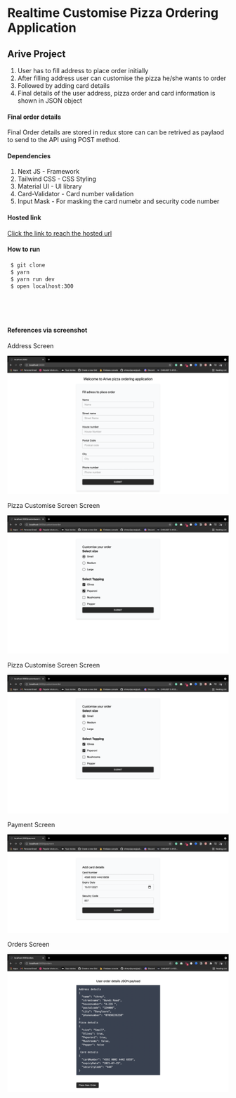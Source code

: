 <h1>Realtime Customise Pizza Ordering Application</h1>
<h2>Arive Project</h2>

<ol>
  <li>
  User has to fill address to place order initially
</li>
<li>After filling address user can customise the pizza he/she wants to order</li>
<li>Followed by adding card details</li>
<li>Final details of the user address, pizza order and card information is shown in JSON object</li>
</ol>

<h4>Final order details</h4>
<p>Final Order details are stored in redux store can can be retrived as paylaod to send to the API using POST method.</p>

<h4>Dependencies</h4>
<ol>
  <li>Next JS - Framework</li>
  <li>Tailwind CSS - CSS Styling</li>
  <li>Material UI - UI library</li>
  <li>Card-Validator - Card number validation</li>
  <li>Input Mask - For masking the card numebr and security code number</li>
</ol>

<h4>Hosted link</h4>
<a href="">Click the link to reach the hosted url</a>

<h4>How to run</h4>
 
 ```
  $ git clone
  $ yarn
  $ yarn run dev
  $ open localhost:300
 ```
<br />
<br />
<br />

<h4>References via screenshot</h4>
<p>Address Screen</p>
<img src="./public/address.png" />

<p>Pizza Customise Screen Screen</p>
<img src="./public/customisepizza.png" />

<p>Pizza Customise Screen Screen</p>
<img src="./public/customisepizza.png" />

<p>Payment Screen</p>
<img src="./public/carddetails.png" />

<p>Orders Screen</p>
<img src="./public/orderdetail.png" />

